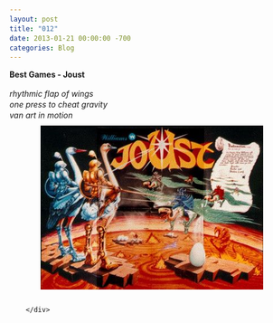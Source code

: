 ```yaml
---
layout: post
title: "012"
date: 2013-01-21 00:00:00 -700
categories: Blog
---
```


<div class="blog-content">
				<div class="paragraph" style="text-align:left;"><strong>Best Games - Joust</strong><br><em><br>rhythmic flap of wings <br></em><em style="font-size: 1em; line-height: 1.5;">one press to cheat gravity</em><br><em>van art in motion</em></div>  <div><div class="wsite-image wsite-image-border-thin " style="padding-top:10px;padding-bottom:10px;margin-left:0;margin-right:0;text-align:center"> <a> <img src="/uploads/930874428f0.jpg?394" alt="Picture" style="width:auto;max-width:100%"> </a> <div style="display:block;font-size:90%"></div> </div></div>

		</div>
        